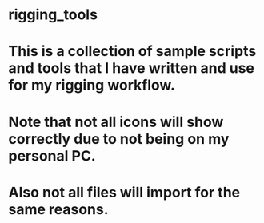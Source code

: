 # rigging_tools

# This is a collection of sample scripts and tools that I have written and use for my rigging workflow.

# Note that not all icons will show correctly due to not being on my personal PC.

# Also not all files will import for the same reasons.

